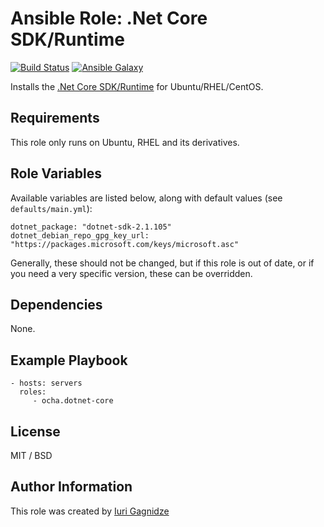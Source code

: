 Ansible Role: .Net Core SDK/Runtime 
=========

[![Build Status](https://travis-ci.org/ocha/ansible-role-dotnet-core.svg?branch=master)](https://travis-ci.org/ocha/ansible-role-dotnet-core)
[![Ansible Galaxy](https://img.shields.io/ansible/role/15673.svg)](https://galaxy.ansible.com/ocha/dotnet-core)

Installs the [.Net Core SDK/Runtime](https://www.microsoft.com/net) for Ubuntu/RHEL/CentOS.

Requirements
------------

This role only runs on Ubuntu, RHEL and its derivatives.

Role Variables
--------------

Available variables are listed below, along with default values (see `defaults/main.yml`):

    dotnet_package: "dotnet-sdk-2.1.105"
    dotnet_debian_repo_gpg_key_url: "https://packages.microsoft.com/keys/microsoft.asc"
    
Generally, these should not be changed, but if this role is out of date, or if you need a very specific version, these can be overridden.

Dependencies
------------

None.

Example Playbook
----------------

    - hosts: servers
      roles:
         - ocha.dotnet-core

License
-------

MIT / BSD

Author Information
------------------

This role was created by [Iuri Gagnidze](https://www.github.com/ocha)
